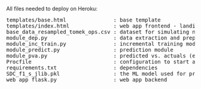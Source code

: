 All files needed to deploy on Heroku:

<pre>
templates/base.html               : base template  
templates/index.html              : web app frontend - landing page template for user interface   
base_data_resampled_tomek_ops.csv : dataset for simulating new data on which prediction can be done   
module_dep.py                     : data extraction and preparation module   
module_inc_train.py               : incremental training module to update the model  
module_predict.py                 : prediction module   
module_pva.py                     : predicted vs. actuals (evaluation) module  
Procfile                          : configuration to start app   
requirements.txt                  : dependencies  
SDC_f1_s_jlib.pkl                 : the ML model used for predictions   
web_app_flask.py                  : web app backend  
</pre>

